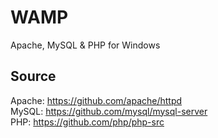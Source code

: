WAMP
====

Apache, MySQL & PHP for Windows


Source
------
Apache: https://github.com/apache/httpd<br>
MySQL: https://github.com/mysql/mysql-server<br>
PHP: https://github.com/php/php-src<br>
